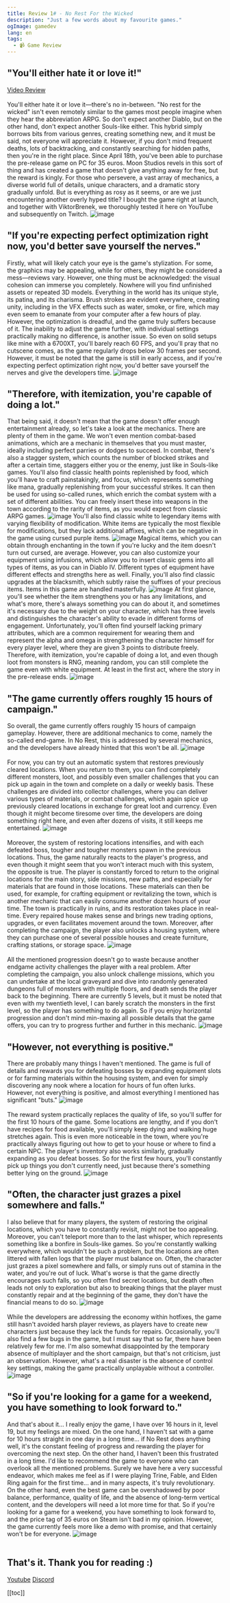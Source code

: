 ```yaml
---
title: Review 1# - No Rest For the Wicked
description: "Just a few words about my favourite games."
ogImage: gamedev
lang: en
tags:
  - 📹 Game Review
---
```

## "You'll either hate it or love it!"
[Video Review](https://www.youtube.com/watch?v=dbRS_eE4DTY)
<br></br>
You'll either hate it or love it—there's no in-between. "No rest for the wicked" isn't even remotely similar to the games most people imagine when they hear the abbreviation ARPG. So don't expect another Diablo, but on the other hand, don't expect another Souls-like either. This hybrid simply borrows bits from various genres, creating something new, and it must be said, not everyone will appreciate it. However, if you don't mind frequent deaths, lots of backtracking, and constantly searching for hidden paths, then you're in the right place. Since April 18th, you've been able to purchase the pre-release game on PC for 35 euros. Moon Studios revels in this sort of thing and has created a game that doesn't give anything away for free, but the reward is kingly. For those who persevere, a vast array of mechanics, a diverse world full of details, unique characters, and a dramatic story gradually unfold. But is everything as rosy as it seems, or are we just encountering another overly hyped title? I bought the game right at launch, and together with ViktorBrenek, we thoroughly tested it here on YouTube and subsequently on Twitch.
![image](../assets/images/nr8.jpg)
## "If you're expecting perfect optimization right now, you'd better save yourself the nerves."
Firstly, what will likely catch your eye is the game's stylization. For some, the graphics may be appealing, while for others, they might be considered a mess—reviews vary. However, one thing must be acknowledged: the visual cohesion can immerse you completely. Nowhere will you find unfinished assets or repeated 3D models. Everything in the world has its unique style, its patina, and its charisma. Brush strokes are evident everywhere, creating unity, including in the VFX effects such as water, smoke, or fire, which may even seem to emanate from your computer after a few hours of play. However, the optimization is dreadful, and the game truly suffers because of it. The inability to adjust the game further, with individual settings practically making no difference, is another issue. So even on solid setups like mine with a 6700XT, you'll barely reach 60 FPS, and you'll pray that no cutscene comes, as the game regularly drops below 30 frames per second. However, it must be noted that the game is still in early access, and if you're expecting perfect optimization right now, you'd better save yourself the nerves and give the developers time.
![image](../assets/images/nr7.jpg)
## "Therefore, with itemization, you're capable of doing a lot."
That being said, it doesn't mean that the game doesn't offer enough entertainment already, so let's take a look at the mechanics. There are plenty of them in the game. We won't even mention combat-based animations, which are a mechanic in themselves that you must master, ideally including perfect parries or dodges to succeed. In combat, there's also a stagger system, which counts the number of blocked strikes and after a certain time, staggers either you or the enemy, just like in Souls-like games. You'll also find classic health points replenished by food, which you'll have to craft painstakingly, and focus, which represents something like mana, gradually replenishing from your successful strikes. It can then be used for using so-called runes, which enrich the combat system with a set of different abilities. You can freely insert these into weapons in the town according to the rarity of items, as you would expect from classic ARPG games. 
![image](../assets/images/nr15.jpg)
You'll also find classic white to legendary items with varying flexibility of modification. White items are typically the most flexible for modifications, but they lack additional affixes, which can be negative in the game using cursed purple items. 
![image](../assets/images/nr14.jpg)
Magical items, which you can obtain through enchanting in the town if you're lucky and the item doesn't turn out cursed, are average. However, you can also customize your equipment using infusions, which allow you to insert classic gems into all types of items, as you can in Diablo IV. Different types of equipment have different effects and strengths here as well. Finally, you'll also find classic upgrades at the blacksmith, which subtly raise the suffixes of your precious items. Items in this game are handled masterfully. 
![image](../assets/images/nr13.jpg)
At first glance, you'll see whether the item strengthens you or has any limitations, and what's more, there's always something you can do about it, and sometimes it's necessary due to the weight on your character, which has three levels and distinguishes the character's ability to evade in different forms of engagement. Unfortunately, you'll often find yourself lacking primary attributes, which are a common requirement for wearing them and represent the alpha and omega in strengthening the character himself for every player level, where they are given 3 points to distribute freely. Therefore, with itemization, you're capable of doing a lot, and even though loot from monsters is RNG, meaning random, you can still complete the game even with white equipment. At least in the first act, where the story in the pre-release ends.
![image](../assets/images/nr3.jpg)
## "The game currently offers roughly 15 hours of campaign."
So overall, the game currently offers roughly 15 hours of campaign gameplay. However, there are additional mechanics to come, namely the so-called end-game. In No Rest, this is addressed by several mechanics, and the developers have already hinted that this won't be all.
![image](../assets/images/nr4.jpg)
<br></br>
For now, you can try out an automatic system that restores previously cleared locations. When you return to them, you can find completely different monsters, loot, and possibly even smaller challenges that you can pick up again in the town and complete on a daily or weekly basis. These challenges are divided into collector challenges, where you can deliver various types of materials, or combat challenges, which again spice up previously cleared locations in exchange for great loot and currency. Even though it might become tiresome over time, the developers are doing something right here, and even after dozens of visits, it still keeps me entertained.
![image](../assets/images/nr10.jpg)
<br></br>
Moreover, the system of restoring locations intensifies, and with each defeated boss, tougher and tougher monsters spawn in the previous locations. Thus, the game naturally reacts to the player's progress, and even though it might seem that you won't interact much with this system, the opposite is true. The player is constantly forced to return to the original locations for the main story, side missions, new paths, and especially for materials that are found in those locations. These materials can then be used, for example, for crafting equipment or revitalizing the town, which is another mechanic that can easily consume another dozen hours of your time. The town is practically in ruins, and its restoration takes place in real-time. Every repaired house makes sense and brings new trading options, upgrades, or even facilitates movement around the town. Moreover, after completing the campaign, the player also unlocks a housing system, where they can purchase one of several possible houses and create furniture, crafting stations, or storage space.
![image](../assets/images/nr6.jpg)
<br></br>
All the mentioned progression doesn't go to waste because another endgame activity challenges the player with a real problem. After completing the campaign, you also unlock challenge missions, which you can undertake at the local graveyard and dive into randomly generated dungeons full of monsters with multiple floors, and death sends the player back to the beginning. There are currently 5 levels, but it must be noted that even with my twentieth level, I can barely scratch the monsters in the first level, so the player has something to do again. So if you enjoy horizontal progression and don't mind min-maxing all possible details that the game offers, you can try to progress further and further in this mechanic.
![image](../assets/images/nr1.jpg)
## "However, not everything is positive."
There are probably many things I haven't mentioned. The game is full of details and rewards you for defeating bosses by expanding equipment slots or for farming materials within the housing system, and even for simply discovering any nook where a location for hours of fun often lurks. However, not everything is positive, and almost everything I mentioned has significant "buts."
![image](../assets/images/nr2.jpg)
<br></br>
The reward system practically replaces the quality of life, so you'll suffer for the first 10 hours of the game. Some locations are lengthy, and if you don't have recipes for food available, you'll simply keep dying and walking huge stretches again. This is even more noticeable in the town, where you're practically always figuring out how to get to your house or where to find a certain NPC. The player's inventory also works similarly, gradually expanding as you defeat bosses. So for the first few hours, you'll constantly pick up things you don't currently need, just because there's something better lying on the ground.
![image](../assets/images/nr9.jpg)
## "Often, the character just grazes a pixel somewhere and falls."
I also believe that for many players, the system of restoring the original locations, which you have to constantly revisit, might not be too appealing. Moreover, you can't teleport more than to the last whisper, which represents something like a bonfire in Souls-like games. So you're constantly walking everywhere, which wouldn't be such a problem, but the locations are often littered with fallen logs that the player must balance on. Often, the character just grazes a pixel somewhere and falls, or simply runs out of stamina in the water, and you're out of luck. What's worse is that the game directly encourages such falls, so you often find secret locations, but death often leads not only to exploration but also to breaking things that the player must constantly repair and at the beginning of the game, they don't have the financial means to do so.
![image](../assets/images/nr5.jpg)
<br></br>
While the developers are addressing the economy within hotfixes, the game still hasn't avoided harsh player reviews, as players have to create new characters just because they lack the funds for repairs. Occasionally, you'll also find a few bugs in the game, but I must say that so far, there have been relatively few for me. I'm also somewhat disappointed by the temporary absence of multiplayer and the short campaign, but that's not criticism, just an observation. However, what's a real disaster is the absence of control key settings, making the game practically unplayable without a controller.
![image](../assets/images/nr11.jpg)
## "So if you're looking for a game for a weekend, you have something to look forward to."
And that's about it... I really enjoy the game, I have over 16 hours in it, level 19, but my feelings are mixed. On the one hand, I haven't sat with a game for 10 hours straight in one day in a long time... if No Rest does anything well, it's the constant feeling of progress and rewarding the player for overcoming the next step. On the other hand, I haven't been this frustrated in a long time. I'd like to recommend the game to everyone who can overlook all the mentioned problems. Surely we have here a very successful endeavor, which makes me feel as if I were playing Trine, Fable, and Elden Ring again for the first time... and in many aspects, it's truly revolutionary. On the other hand, even the best game can be overshadowed by poor balance, performance, quality of life, and the absence of long-term vertical content, and the developers will need a lot more time for that. So if you're looking for a game for a weekend, you have something to look forward to, and the price tag of 35 euros on Steam isn't bad in my opinion. However, the game currently feels more like a demo with promise, and that certainly won't be for everyone.
![image](../assets/images/nr12.jpg)
<br></br>
## That's it. Thank you for reading :)

[Youtube](https://www.youtube.com/c/ViktorBřenekYT)
[Discord](https://discord.com/invite/2Uj6N5N)



[[toc]]